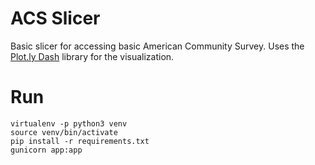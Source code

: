 # ACS Slicer
Basic slicer for accessing basic American Community Survey. Uses the [Plot.ly Dash](https://dash.plot.ly/) library for the visualization.

# Run
```
virtualenv -p python3 venv
source venv/bin/activate
pip install -r requirements.txt
gunicorn app:app
```